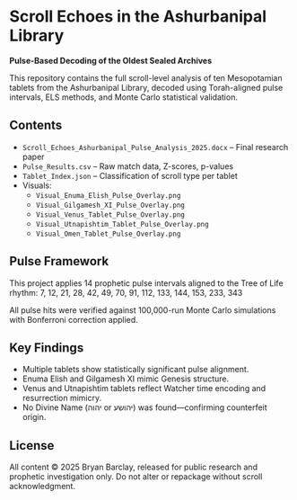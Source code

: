 # Scroll Echoes in the Ashurbanipal Library

**Pulse-Based Decoding of the Oldest Sealed Archives**

This repository contains the full scroll-level analysis of ten Mesopotamian tablets from the Ashurbanipal Library, decoded using Torah-aligned pulse intervals, ELS methods, and Monte Carlo statistical validation.

## Contents

- `Scroll_Echoes_Ashurbanipal_Pulse_Analysis_2025.docx` – Final research paper
- `Pulse_Results.csv` – Raw match data, Z-scores, p-values
- `Tablet_Index.json` – Classification of scroll type per tablet
- Visuals:
  - `Visual_Enuma_Elish_Pulse_Overlay.png`
  - `Visual_Gilgamesh_XI_Pulse_Overlay.png`
  - `Visual_Venus_Tablet_Pulse_Overlay.png`
  - `Visual_Utnapishtim_Tablet_Pulse_Overlay.png`
  - `Visual_Omen_Tablet_Pulse_Overlay.png`

## Pulse Framework

This project applies 14 prophetic pulse intervals aligned to the Tree of Life rhythm:
7, 12, 21, 28, 42, 49, 70, 91, 112, 133, 144, 153, 233, 343

All pulse hits were verified against 100,000-run Monte Carlo simulations with Bonferroni correction applied.

## Key Findings

- Multiple tablets show statistically significant pulse alignment.
- Enuma Elish and Gilgamesh XI mimic Genesis structure.
- Venus and Utnapishtim tablets reflect Watcher time encoding and resurrection mimicry.
- No Divine Name (יהוה or יהושע) was found—confirming counterfeit origin.

## License

All content © 2025 Bryan Barclay, released for public research and prophetic investigation only. Do not alter or repackage without scroll acknowledgment.

